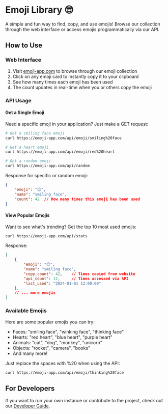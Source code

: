 # Emoji Library 😎

A simple and fun way to find, copy, and use emojis! Browse our collection through the web interface or access emojis programmatically via our API.

## How to Use

### Web Interface

1. Visit [emoji-app.com](https://emoji-app.com) to browse through our emoji collection
2. Click on any emoji card to instantly copy it to your clipboard
3. See how many times each emoji has been used
4. The count updates in real-time when you or others copy the emoji

### API Usage

#### Get a Single Emoji

Need a specific emoji in your application? Just make a GET request:

```bash
# Get a smiling face emoji
curl https://emoji-app.com/api/emoji/smiling%20face

# Get a heart emoji
curl https://emoji-app.com/api/emoji/red%20heart

# Get a random emoji
curl https://emoji-app.com/api/random
```

Response for specific or random emoji:
```json
{
    "emoji": "😊",
    "name": "smiling face",
    "count": 42  // How many times this emoji has been used
}
```

#### View Popular Emojis

Want to see what's trending? Get the top 10 most used emojis:

```bash
curl https://emoji-app.com/api/stats
```

Response:
```json
[
    {
        "emoji": "😊",
        "name": "smiling face",
        "copy_count": 42,    // Times copied from website
        "api_count": 12,     // Times accessed via API
        "last_used": "2024-01-01 12:00:00"
    },
    // ... more emojis
]
```

### Available Emojis

Here are some popular emojis you can try:
- Faces: "smiling face", "winking face", "thinking face"
- Hearts: "red heart", "blue heart", "purple heart"
- Animals: "cat", "dog", "monkey", "unicorn"
- Objects: "rocket", "camera", "books"
- And many more!

Just replace the spaces with %20 when using the API:
```bash
curl https://emoji-app.com/api/emoji/thinking%20face
```

## For Developers

If you want to run your own instance or contribute to the project, check out our [Developer Guide](DEVELOPER.md). 